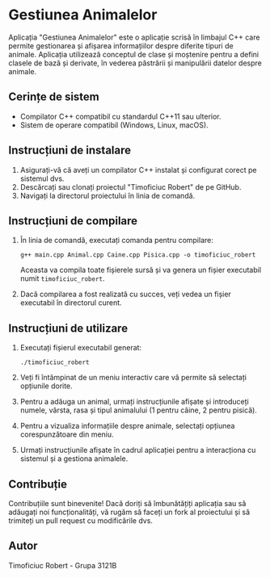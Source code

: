 # Gestiunea Animalelor

Aplicația "Gestiunea Animalelor" este o aplicație scrisă în limbajul C++ care permite gestionarea și afișarea informațiilor despre diferite tipuri de animale. Aplicația utilizează conceptul de clase și moștenire pentru a defini clasele de bază și derivate, în vederea păstrării și manipulării datelor despre animale.

## Cerințe de sistem

- Compilator C++ compatibil cu standardul C++11 sau ulterior.
- Sistem de operare compatibil (Windows, Linux, macOS).

## Instrucțiuni de instalare

1. Asigurați-vă că aveți un compilator C++ instalat și configurat corect pe sistemul dvs.
2. Descărcați sau clonați proiectul "Timoficiuc Robert" de pe GitHub.
3. Navigați la directorul proiectului în linia de comandă.

## Instrucțiuni de compilare

1. În linia de comandă, executați comanda pentru compilare:

   ```shell
   g++ main.cpp Animal.cpp Caine.cpp Pisica.cpp -o timoficiuc_robert
   ```

   Aceasta va compila toate fișierele sursă și va genera un fișier executabil numit `timoficiuc_robert`.

2. Dacă compilarea a fost realizată cu succes, veți vedea un fișier executabil în directorul curent.

## Instrucțiuni de utilizare

1. Executați fișierul executabil generat:

   ```shell
   ./timoficiuc_robert
   ```

2. Veți fi întâmpinat de un meniu interactiv care vă permite să selectați opțiunile dorite.
3. Pentru a adăuga un animal, urmați instrucțiunile afișate și introduceți numele, vârsta, rasa și tipul animalului (1 pentru câine, 2 pentru pisică).
4. Pentru a vizualiza informațiile despre animale, selectați opțiunea corespunzătoare din meniu.
5. Urmați instrucțiunile afișate în cadrul aplicației pentru a interacționa cu sistemul și a gestiona animalele.

## Contribuție

Contribuțiile sunt binevenite! Dacă doriți să îmbunătățiți aplicația sau să adăugați noi funcționalități, vă rugăm să faceți un fork al proiectului și să trimiteți un pull request cu modificările dvs.

## Autor

Timoficiuc Robert - Grupa 3121B
